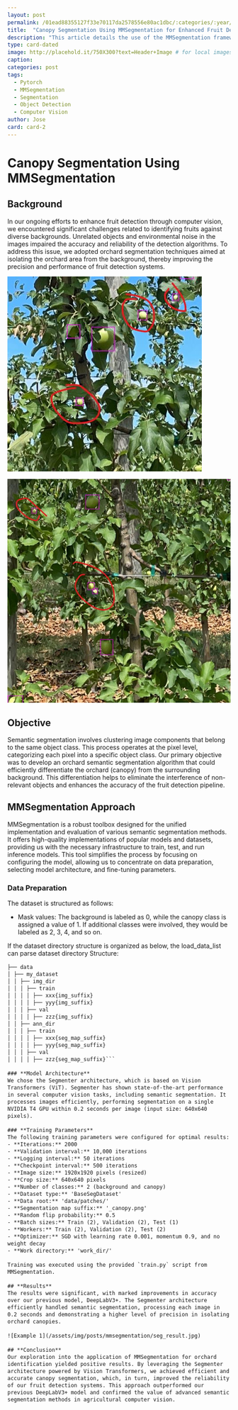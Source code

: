 ```yaml
---
layout: post
permalink: /01ead88355127f33e70117da2578556e80ac1dbc/:categories/:year/:month/:day/:title:output_ext
title:  "Canopy Segmentation Using MMSegmentation for Enhanced Fruit Detection"
description: "This article details the use of the MMSegmentation framework for orchard canopy segmentation to improve fruit detection accuracy"
type: card-dated
image: http://placehold.it/750X300?text=Header+Image # for local images, place in /assets/img/posts/
caption: 
categories: post
tags: 
  - Pytorch
  - MMSegmentation
  - Segmentation
  - Object Detection
  - Computer Vision
author: Jose
card: card-2
---
```



# **Canopy Segmentation Using MMSegmentation**

## **Background**
In our ongoing efforts to enhance fruit detection through computer vision, we encountered significant challenges related to identifying fruits against diverse backgrounds. Unrelated objects and environmental noise in the images impaired the accuracy and reliability of the detection algorithms. To address this issue, we adopted orchard segmentation techniques aimed at isolating the orchard area from the background, thereby improving the precision and performance of fruit detection systems.

![Example 1](/assets/img/posts/detectron2/background_1.jpg)

![Example 2](/assets/img/posts/detectron2/background_2.jpg)

## **Objective**
Semantic segmentation involves clustering image components that belong to the same object class. This process operates at the pixel level, categorizing each pixel into a specific object class. Our primary objective was to develop an orchard semantic segmentation algorithm that could efficiently differentiate the orchard (canopy) from the surrounding background. This differentiation helps to eliminate the interference of non-relevant objects and enhances the accuracy of the fruit detection pipeline.

## **MMSegmentation Approach**
MMSegmentation is a robust toolbox designed for the unified implementation and evaluation of various semantic segmentation methods. It offers high-quality implementations of popular models and datasets, providing us with the necessary infrastructure to train, test, and run inference models. This tool simplifies the process by focusing on configuring the model, allowing us to concentrate on data preparation, selecting model architecture, and fine-tuning parameters.

### **Data Preparation**
The dataset is structured as follows:

- Mask values: The background is labeled as 0, while the canopy class is assigned a value of 1. If additional classes were involved, they would be labeled as 2, 3, 4, and so on.


If the dataset directory structure is organized as below, 
the load_data_list can parse dataset directory Structure:


```plaintext
├── data
│ ├── my_dataset
│ │ ├── img_dir
│ │ │ ├── train
│ │ │ │ ├── xxx{img_suffix}
│ │ │ │ ├── yyy{img_suffix}
│ │ │ ├── val
│ │ │ │ ├── zzz{img_suffix}
│ │ ├── ann_dir
│ │ │ ├── train
│ │ │ │ ├── xxx{seg_map_suffix}
│ │ │ │ ├── yyy{seg_map_suffix}
│ │ │ ├── val
│ │ │ │ ├── zzz{seg_map_suffix}```

### **Model Architecture**
We chose the Segmenter architecture, which is based on Vision Transformers (ViT). Segmenter has shown state-of-the-art performance in several computer vision tasks, including semantic segmentation. It processes images efficiently, performing segmentation on a single NVIDIA T4 GPU within 0.2 seconds per image (input size: 640x640 pixels).

### **Training Parameters**
The following training parameters were configured for optimal results:
- **Iterations:** 2000
- **Validation interval:** 10,000 iterations
- **Logging interval:** 50 iterations
- **Checkpoint interval:** 500 iterations
- **Image size:** 1920x1920 pixels (resized)
- **Crop size:** 640x640 pixels
- **Number of classes:** 2 (background and canopy)
- **Dataset type:** 'BaseSegDataset'
- **Data root:** 'data/patches/'
- **Segmentation map suffix:** '_canopy.png'
- **Random flip probability:** 0.5
- **Batch sizes:** Train (2), Validation (2), Test (1)
- **Workers:** Train (2), Validation (2), Test (2)
- **Optimizer:** SGD with learning rate 0.001, momentum 0.9, and no weight decay
- **Work directory:** 'work_dir/'

Training was executed using the provided `train.py` script from MMSegmentation.

## **Results**
The results were significant, with marked improvements in accuracy over our previous model, DeepLabV3+. The Segmenter architecture efficiently handled semantic segmentation, processing each image in 0.2 seconds and demonstrating a higher level of precision in isolating orchard canopies.

![Example 1](/assets/img/posts/mmsegmentation/seg_result.jpg)

## **Conclusion**
Our exploration into the application of MMSegmentation for orchard identification yielded positive results. By leveraging the Segmenter architecture powered by Vision Transformers, we achieved efficient and accurate canopy segmentation, which, in turn, improved the reliability of our fruit detection systems. This approach outperformed our previous DeepLabV3+ model and confirmed the value of advanced semantic segmentation methods in agricultural computer vision.
